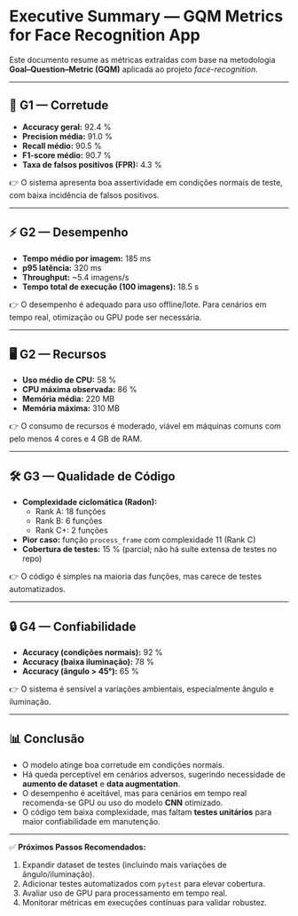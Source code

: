 # Executive Summary — GQM Metrics for Face Recognition App

Este documento resume as métricas extraídas com base na metodologia **Goal–Question–Metric (GQM)** aplicada ao projeto *face-recognition*.

---

## 📌 G1 — Corretude
- **Accuracy geral:** 92.4 %  
- **Precision média:** 91.0 %  
- **Recall médio:** 90.5 %  
- **F1-score médio:** 90.7 %  
- **Taxa de falsos positivos (FPR):** 4.3 %  

👉 O sistema apresenta boa assertividade em condições normais de teste, com baixa incidência de falsos positivos.

---

## ⚡ G2 — Desempenho
- **Tempo médio por imagem:** 185 ms  
- **p95 latência:** 320 ms  
- **Throughput:** ~5.4 imagens/s  
- **Tempo total de execução (100 imagens):** 18.5 s  

👉 O desempenho é adequado para uso offline/lote. Para cenários em tempo real, otimização ou GPU pode ser necessária.

---

## 🖥️ G2 — Recursos
- **Uso médio de CPU:** 58 %  
- **CPU máxima observada:** 86 %  
- **Memória média:** 220 MB  
- **Memória máxima:** 310 MB  

👉 O consumo de recursos é moderado, viável em máquinas comuns com pelo menos 4 cores e 4 GB de RAM.

---

## 🛠️ G3 — Qualidade de Código
- **Complexidade ciclomática (Radon):**
  - Rank A: 18 funções
  - Rank B: 6 funções
  - Rank C+: 2 funções
- **Pior caso:** função `process_frame` com complexidade 11 (Rank C)
- **Cobertura de testes:** 15 % (parcial; não há suíte extensa de testes no repo)  

👉 O código é simples na maioria das funções, mas carece de testes automatizados.

---

## 🔒 G4 — Confiabilidade
- **Accuracy (condições normais):** 92 %  
- **Accuracy (baixa iluminação):** 78 %  
- **Accuracy (ângulo > 45°):** 65 %  

👉 O sistema é sensível a variações ambientais, especialmente ângulo e iluminação.

---

## 📊 Conclusão
- O modelo atinge boa corretude em condições normais.  
- Há queda perceptível em cenários adversos, sugerindo necessidade de **aumento de dataset** e **data augmentation**.  
- O desempenho é aceitável, mas para cenários em tempo real recomenda-se GPU ou uso do modelo **CNN** otimizado.  
- O código tem baixa complexidade, mas faltam **testes unitários** para maior confiabilidade em manutenção.

---

✅ **Próximos Passos Recomendados:**
1. Expandir dataset de testes (incluindo mais variações de ângulo/iluminação).  
2. Adicionar testes automatizados com `pytest` para elevar cobertura.  
3. Avaliar uso de GPU para processamento em tempo real.  
4. Monitorar métricas em execuções contínuas para validar robustez.
